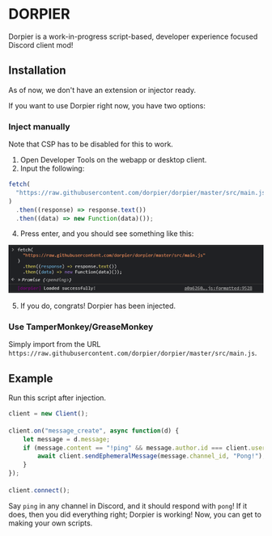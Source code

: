 # DORPIER
Dorpier is a work-in-progress script-based, developer experience focused Discord client mod!

## Installation
As of now, we don't have an extension or injector ready.

If you want to use Dorpier right now, you have two options:

### Inject manually
Note that CSP has to be disabled for this to work.

1) Open Developer Tools on the webapp or desktop client.
3) Input the following:
```js
fetch(
  "https://raw.githubusercontent.com/dorpier/dorpier/master/src/main.js"
)
  .then((response) => response.text())
  .then((data) => new Function(data)());
```
4) Press enter, and you should see something like this:

![Screenshot of Developer Tools](/images/loaded.png)

5. If you do, congrats! Dorpier has been injected.

### Use TamperMonkey/GreaseMonkey
Simply import from the URL `https://raw.githubusercontent.com/dorpier/dorpier/master/src/main.js`.

## Example
Run this script after injection.
```js
client = new Client();

client.on("message_create", async function(d) {
    let message = d.message;
    if (message.content == "!ping" && message.author.id === client.user.id) {
        await client.sendEphemeralMessage(message.channel_id, "Pong!");
    }
});

client.connect();
```
Say `ping` in any channel in Discord, and it should respond with `pong`! If it does, then you did everything right; Dorpier is working! Now, you can get to making your own scripts.
